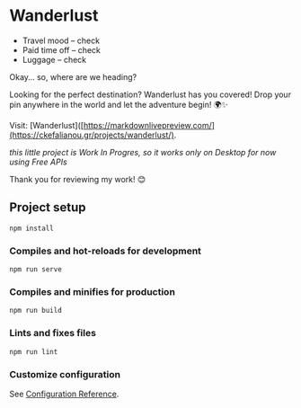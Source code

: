 # Wanderlust
* Travel mood – check
* Paid time off – check
* Luggage – check

Okay… so, where are we heading?

Looking for the perfect destination? Wanderlust has you covered! Drop your pin anywhere in the world and let the adventure begin! 🌍✨

Visit: [Wanderlust]([https://markdownlivepreview.com/](https://ckefalianou.gr/projects/wanderlust/).

_this little project is Work In Progres, so it works only on Desktop for now using Free APIs_

Thank you for reviewing my work! 😊


## Project setup
```
npm install
```

### Compiles and hot-reloads for development
```
npm run serve
```

### Compiles and minifies for production
```
npm run build
```

### Lints and fixes files
```
npm run lint
```

### Customize configuration
See [Configuration Reference](https://cli.vuejs.org/config/).
